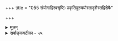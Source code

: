 +++
title = "055 संयोगाद्विश्वसृष्टिः प्रकृतिपुरुषयोस्तादृशैस्तद्विशेषैः"

+++
<details><summary>मूलम्</summary>

संयोगाद्विश्वसृष्टिः प्रकृतिपुरुषयोस्तादृशैस्तद्विशेषैः ब्रह्मादिस्तम्बनिष्ठा जगति विषमता यन्त्रभेदादयश्च ।  
अक्षाणामर्थयोगाद्विविधमतिरबाद्यन्वयादङ्कुरादिः शुद्धाशुद्धादियोगान्नियतमपि फलं न्यायतत्त्वेऽन्यघोषः ॥ ५५ ॥
</details>

<details><summary>सर्वाङ्कषटीका - ५५</summary>

संयोगस्य दुरपह्नवत्वं तस्य सांप्रदायिकत्वं चाह - संयोगादिति । प्रकृतिपुरुषयोः संयोगात् **विश्वसृष्टिः** =जगत्सृष्टिः वर्ण्यते सांख्यैः । सिद्धान्तेऽपि प्रकृतिस्थाने कर्माङ्गीकृतम् । कर्मसंबन्धश्चेतनानां विलक्षणोऽस्त्येव । जगति **ब्रह्मादिस्तम्बनिष्ठा** = चतुर्मुखाद्यारभ्य तृणपर्यन्तं वर्तमाना **विषमता** = वैषम्यम् **तादृशैः** =प्रकृतिपुरुषसंबन्धसदृशैः **तद्विशेषैः** = संबन्धविशेषैः भवति । **यन्त्रभेदादयश्च** = आलानयन्त्रविशेषादयश्च परस्परचक्रादिसंयोगविशेषादेव भवन्ति । एवम् **अक्षाणाम्** = इन्द्रियाणाम् **अर्थयोगात्** = पदार्थै- 

बौद्धमते 

प्रसिद्ध 

743- 

[विभागविमर्शः ] 



416. 

संयुक्ते द्रव्ययुग्मे सति समुपनतो यस्तु संयोगनाशः 

संग्राह्योऽयं विभागव्यवहृतिविषयः; सोऽपि तद्धेतुतस्स्यात् । त्वन्निर्दिष्टे विभागे गतवति च सतोः स्यात् विभक्तप्रतीतिः 

भूयस्संयोगसिद्धौ; कथमिति तु यथा त्वद्विभागान्तरादौ ॥56॥ 

स्साकं संबन्धात् **विविधमतिः** = परस्परविलक्षणं ज्ञानम् भवति । एवम् **अङ्कुरादिः** = बीजेभ्यः अङ्कुरादीनि **अबाद्यन्वयात्** = जलपृथिव्यादिसंबन्धात् भवति । एवं **शुद्धाशुद्धादियोगात्** = शुद्धानां महात्मनां संबन्धात् अशुद्धानां पातकिनाम् संबन्धाच्च फलमपि **नियतम्** = व्यवस्थितम्, शास्त्रसिद्धम् । ओषधिविशेषयोगात् विचित्रगुणविशेषः, हरिद्राचूर्णसंयोगात् नूतनरक्तवर्णोत्पत्तिः, किण्वादिद्रव्यसंयोगात् अद्भुता मदशक्तिः इत्यादिकं लोकदृष्टम् । **अस्य** = एतादृशस्य संबन्धस्य प्रभावः **न्यायतत्त्वे** = श्रीमन्नाथमुनिविरचिते न्यायतत्त्वाख्ये ग्रन्थे घोषः श्रोतव्यः । अतो नैरन्तर्यमात्रं न संयोगः, किन्त्वतिरिक्तो विलक्षण एव सः ॥ ५५ ॥
</details>
